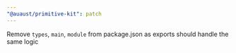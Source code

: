 ```yaml
---
"@auaust/primitive-kit": patch
---
```


Remove `types`, `main`, `module` from package.json as exports should handle the same logic
